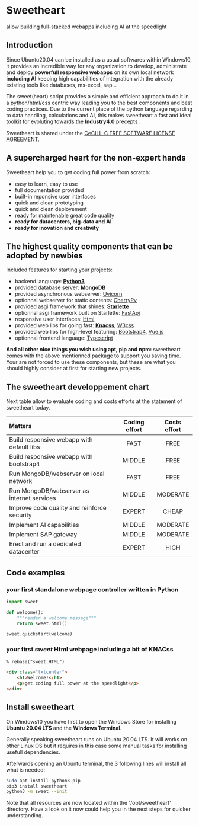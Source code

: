 # Sweetheart

allow building full-stacked webapps including AI at the speedlight

## Introduction

Since Ubuntu20.04 can be installed as a usual softwares within Windows10, it provides an incredible way for any organization to develop, administrate and deploy **powerfull responsive webapps** on its own local network **including AI** keeping high capabilities of integration with the already existing tools like databases, ms-excel, sap...

The sweet(heart) script provides a simple and efficient approach to do it in a python/html/css centric way leading you to the best components and best coding practices. Due to the current place of the python language regarding to data handling, calculations and AI, this makes sweetheart a fast and ideal toolkit for evoluting towards the **Industry4.0** precepts .

Sweetheart is shared under the [CeCILL-C FREE SOFTWARE LICENSE AGREEMENT](https://github.com/IncredibleProgress/sweetheart.py/blob/master/LICENSE).

## A supercharged heart for the non-expert hands

Sweetheart help you to get coding full power from scratch:

- easy to learn, easy to use
- full documentation provided
- built-in reponsive user interfaces
- quick and clean prototyping
- quick and clean deployement
- ready for maintenable great code quality
- **ready for datacenters, big-data and AI**
- **ready for inovation and creativity**

## The highest quality components that can be adopted by newbies

Included features for starting your projects:

- backend language: [**Python3**](https://www.python.org/)
- provided database server: [**MongoDB**](https://www.mongodb.com/)
- provided asynchronous webserver: [Uvicorn](https://www.uvicorn.org/)
- optionnal webserver for static contents: [CherryPy](https://cherrypy.org/)
- provided asgi framework that shines: [**Starlette**](https://www.starlette.io/)
- optionnal asgi framework built on Starlette: [FastApi](https://fastapi.tiangolo.com/)
- responsive user interfaces: [Html](https://www.w3schools.com/)
- provided web libs for going fast: [**Knacss**](https://www.knacss.com/), [W3css](https://www.w3schools.com/w3css/)
- provided web libs for high-level featuring: [Bootstrap4](https://getbootstrap.com/), [Vue.js](https://vuejs.org/)
- optionnal frontend language: [Typescript](https://www.typescriptlang.org/)

**And all other nice things you wish using apt, pip and npm:** sweetheart comes with the above mentionned package to support you saving time. Your are not forced to use these components, but these are what you should highly consider at first for starting new projects.

## The sweetheart developpement chart

Next table allow to evaluate coding and costs efforts at the statement of sweetheart today.

| Matters                                      | Coding effort | Costs effort |
| :------------------------------------------- | :-----------: | :----------: |
| Build responsive webapp with default libs    | FAST          | FREE         |
| Build responsive webapp with bootstrap4      | MIDDLE        | FREE         |
| Run MongoDB/webserver on local network       | FAST          | FREE         |
| Run MongoDB/webserver as internet services   | MIDDLE        | MODERATE     |
| Improve code quality and reinforce security  | EXPERT        | CHEAP        |
| Implement AI capabilities                    | MIDDLE        | MODERATE     |
| Implement SAP gateway                        | MIDDLE        | MODERATE     |
| Erect and run a dedicated datacenter         | EXPERT        | HIGH         |

## Code examples

### your first standalone webpage controller written in Python

``` python
import sweet

def welcome():
    """render a welcome message"""
    return sweet.html()

sweet.quickstart(welcome)
```

### your first *sweet* Html webpage including a bit of KNACss

``` html
% rebase("sweet.HTML")

<div class="txtcenter">
    <h1>Welcome!</h1>
    <p>get coding full power at the speedlight</p>
</div>
```

## Install sweetheart

On Windows10 you have first to open the Windows Store for installing **Ubuntu 20.04 LTS** and the **Windows Terminal**.

Generally speaking sweetheart runs on Ubuntu 20.04 LTS. It will works on other Linux OS but it requires in this case some manual tasks for installing usefull dependencies.

Afterwards opening an Ubuntu terminal, the 3 following lines will install all what is needed:

``` sh
sudo apt install python3-pip
pip3 install sweetheart
python3 -m sweet --init
```

Note that all resources are now located within the '/opt/sweetheart' directory. Have a look on it now could help you in the next steps for quicker understanding.
